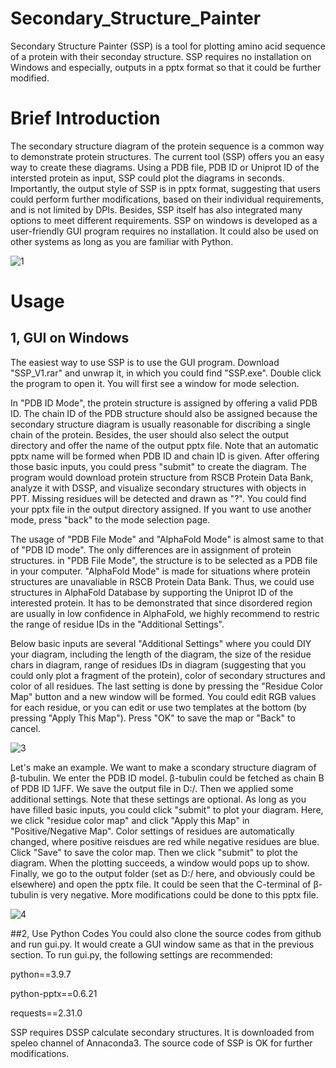 # Secondary_Structure_Painter
Secondary Structure Painter (SSP) is a tool for plotting amino acid sequence of a protein with their seconday structure. SSP requires no installation on Windows and especially, outputs in a pptx format so that it could be further modified. 


# Brief Introduction
The secondary structure diagram of the protein sequence is a common way to demonstrate protein structures. The current tool (SSP) offers you an easy way to create these diagrams. Using a PDB file, PDB ID or Uniprot ID of the intersted protein as input, SSP could plot the diagrams in seconds. Importantly, the output style of SSP is in pptx format, suggesting that users could perform further modifications, based on their individual requirements, and is not limited by DPIs. Besides, SSP itself has also integrated many options to meet different requirements. SSP on windows is developed as a user-friendly GUI program requires no installation. It could also be used on other systems as long as you are familiar with Python.

![1](https://github.com/JinyinZha/Secondary_Structure_Painter/assets/44738533/f06a5839-0b63-4b45-ab0d-7e97025ceea9)



# Usage
## 1, GUI on Windows
The easiest way to use SSP is to use the GUI program. Download "SSP_V1.rar" and unwrap it, in which you could find "SSP.exe". Double click the program to open it. You will first see a window for mode selection.

In "PDB ID Mode", the protein structure is assigned by offering a valid PDB ID. The chain ID of the PDB structure should also be assigned because the secondary structure diagram is usually reasonable for discribing a single chain of the protein. Besides, the user should also select the output directory and offer the name of the output pptx file. Note that an automatic pptx name will be formed when PDB ID and chain ID is given. After offering those basic inputs, you could press "submit" to create the diagram. The program would download protein structure from RSCB Protein Data Bank, analyze it with DSSP, and visualize secondary structures with objects in PPT. Missing residues will be detected and drawn as "?". You could find your pptx file in the output directory assigned. If you want to use another mode, press "back" to the mode selection page.

The usage of "PDB File Mode" and "AlphaFold Mode" is almost same to that of "PDB ID mode". The only differences are in assignment of protein structures. in "PDB File Mode", the structure is to be selected as a PDB file in your computer. "AlphaFold Mode" is made for situations where protein structures are unavaliable in RSCB Protein Data Bank. Thus, we could use structures in AlphaFold Database by supporting the Uniprot ID of the interested protein. It has to be demonstrated that since disordered region are usually in low confidence in AlphaFold, we highly recommend to restric the range of residue IDs in the "Additional Settings".

Below basic inputs are several "Additional Settings" where you could DIY your diagram, including the length of the diagram, the size of the residue chars in diagram, range of residues IDs in diagram (suggesting that you could only plot a fragment of the protein), color of secondary structures and color of all residues. The last setting is done by pressing the "Residue Color Map" button and a new window will be formed. You could edit RGB values for each residue, or you can edit or use two templates at the bottom (by pressing "Apply This Map"). Press "OK" to save the map or "Back" to cancel. 

![3](https://github.com/JinyinZha/Secondary_Structure_Painter/assets/44738533/db112174-c7f9-47b3-9653-ecd4236a1dab)

Let's make an example. We want to make a scondary structure diagram of β-tubulin. We enter the PDB ID model. β-tubulin could be fetched as chain B of PDB ID 1JFF. We save the output file in D:/. Then we applied some additional settings. Note that these settings are optional. As long as you have filled basic inputs, you could click "submit" to plot your diagram. Here, we click "residue color map" and click "Apply this Map" in "Positive/Negative Map". Color settings of residues are automatically changed, where positive reisdues are red while negative residues are blue. Click "Save" to save the color map. Then we click "submit" to plot the diagram. When the plotting succeeds, a window would pops up to show. Finally, we go to the output folder (set as D:/ here, and obviously could be elsewhere) and open the pptx file. It could be seen that the C-terminal of β-tubulin is very negative. More modifications could be done to this pptx file.

![4](https://github.com/JinyinZha/Secondary_Structure_Painter/assets/44738533/2ca879f5-ce16-44e8-82be-b8b50cb1fc43)

##2, Use Python Codes
You could also clone the source codes from github and run gui.py. It would create a GUI window same as that in the previous section. To run gui.py, the following settings are recommended:


python==3.9.7

python-pptx==0.6.21

requests==2.31.0


SSP requires DSSP calculate secondary structures. It is downloaded from speleo channel of Annaconda3. The source code of SSP is OK for further modifications. 

